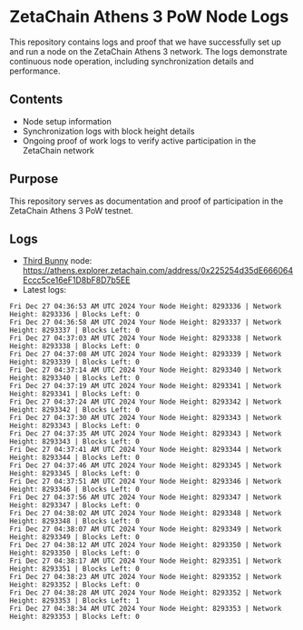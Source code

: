 # ZetaChain Athens 3 PoW Node Logs
This repository contains logs and proof that we have successfully set up and run a node on the ZetaChain Athens 3 network. The logs demonstrate continuous node operation, including synchronization details and performance.

## Contents
- Node setup information
- Synchronization logs with block height details
- Ongoing proof of work logs to verify active participation in the ZetaChain network

## Purpose
This repository serves as documentation and proof of participation in the ZetaChain Athens 3 PoW testnet.

## Logs

- [Third Bunny](https://thirdbunny.xyz/) node: https://athens.explorer.zetachain.com/address/0x225254d35dE666064Eccc5ce16eF1D8bF8D7b5EE
- Latest logs:
```
Fri Dec 27 04:36:53 AM UTC 2024 Your Node Height: 8293336 | Network Height: 8293336 | Blocks Left: 0
Fri Dec 27 04:36:58 AM UTC 2024 Your Node Height: 8293337 | Network Height: 8293337 | Blocks Left: 0
Fri Dec 27 04:37:03 AM UTC 2024 Your Node Height: 8293338 | Network Height: 8293338 | Blocks Left: 0
Fri Dec 27 04:37:08 AM UTC 2024 Your Node Height: 8293339 | Network Height: 8293339 | Blocks Left: 0
Fri Dec 27 04:37:14 AM UTC 2024 Your Node Height: 8293340 | Network Height: 8293340 | Blocks Left: 0
Fri Dec 27 04:37:19 AM UTC 2024 Your Node Height: 8293341 | Network Height: 8293341 | Blocks Left: 0
Fri Dec 27 04:37:24 AM UTC 2024 Your Node Height: 8293342 | Network Height: 8293342 | Blocks Left: 0
Fri Dec 27 04:37:30 AM UTC 2024 Your Node Height: 8293343 | Network Height: 8293343 | Blocks Left: 0
Fri Dec 27 04:37:35 AM UTC 2024 Your Node Height: 8293343 | Network Height: 8293343 | Blocks Left: 0
Fri Dec 27 04:37:41 AM UTC 2024 Your Node Height: 8293344 | Network Height: 8293344 | Blocks Left: 0
Fri Dec 27 04:37:46 AM UTC 2024 Your Node Height: 8293345 | Network Height: 8293345 | Blocks Left: 0
Fri Dec 27 04:37:51 AM UTC 2024 Your Node Height: 8293346 | Network Height: 8293346 | Blocks Left: 0
Fri Dec 27 04:37:56 AM UTC 2024 Your Node Height: 8293347 | Network Height: 8293347 | Blocks Left: 0
Fri Dec 27 04:38:02 AM UTC 2024 Your Node Height: 8293348 | Network Height: 8293348 | Blocks Left: 0
Fri Dec 27 04:38:07 AM UTC 2024 Your Node Height: 8293349 | Network Height: 8293349 | Blocks Left: 0
Fri Dec 27 04:38:12 AM UTC 2024 Your Node Height: 8293350 | Network Height: 8293350 | Blocks Left: 0
Fri Dec 27 04:38:17 AM UTC 2024 Your Node Height: 8293351 | Network Height: 8293351 | Blocks Left: 0
Fri Dec 27 04:38:23 AM UTC 2024 Your Node Height: 8293352 | Network Height: 8293352 | Blocks Left: 0
Fri Dec 27 04:38:28 AM UTC 2024 Your Node Height: 8293352 | Network Height: 8293353 | Blocks Left: 1
Fri Dec 27 04:38:34 AM UTC 2024 Your Node Height: 8293353 | Network Height: 8293353 | Blocks Left: 0
```

